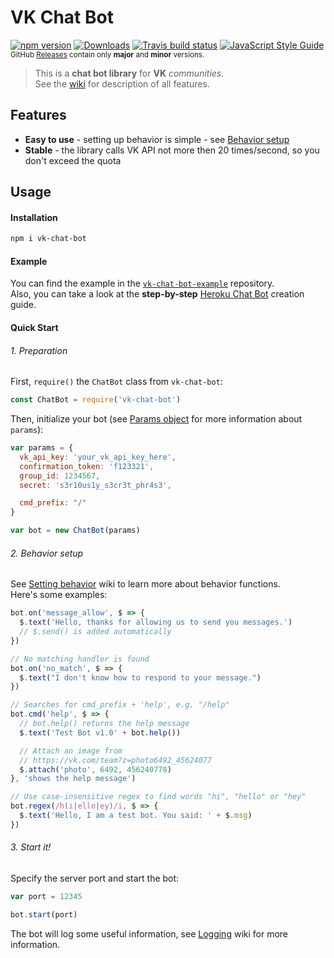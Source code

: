 # VK Chat Bot
[![npm version](https://img.shields.io/npm/v/vk-chat-bot.svg?style=flat-square)](https://www.npmjs.com/package/vk-chat-bot)
[![Downloads](https://img.shields.io/npm/dt/vk-chat-bot.svg?style=flat-square)](https://www.npmjs.com/package/vk-chat-bot)
[![Travis build status](https://img.shields.io/travis/u32i64/vk-chat-bot/master.svg?style=flat-square&logo=travis)](https://travis-ci.org/u32i64/vk-chat-bot)
[![JavaScript Style Guide](https://img.shields.io/badge/code_style-standard-brightgreen.svg?style=flat-square)](https://standardjs.com)    
<sub>GitHub [Releases](https://github.com/u32i64/vk-chat-bot/releases) contain only **major** and **minor** versions.</sub>

> This is a **chat bot library** for **VK** *communities*.    
> See the [wiki](https://github.com/u32i64/vk-chat-bot/wiki) for description of all features.

## Features
- **Easy to use** - setting up behavior is simple - see [Behavior setup](#2-behavior-setup)
- **Stable** - the library calls VK API not more then 20 times/second, so you don't exceed the quota

## Usage
#### Installation
```bash
npm i vk-chat-bot
```

#### Example
You can find the example in the [`vk-chat-bot-example`](https://github.com/u32i64/vk-chat-bot-example) repository.    
Also, you can take a look at the **step-by-step** [Heroku Chat Bot](https://github.com/u32i64/vk-chat-bot/wiki/Heroku-Deploy-Guide) creation guide.

#### Quick Start
###### 1. Preparation
First, `require()` the `ChatBot` class from `vk-chat-bot`:
```js
const ChatBot = require('vk-chat-bot')
```

Then, initialize your bot (see [Params object](https://github.com/u32i64/vk-chat-bot/wiki/Chat-Bot#params-object) for more information about `params`):
```js
var params = {
  vk_api_key: 'your_vk_api_key_here',
  confirmation_token: 'f123321',
  group_id: 1234567,
  secret: 's3r10us1y_s3cr3t_phr4s3',

  cmd_prefix: "/"
}

var bot = new ChatBot(params)
```

###### 2. Behavior setup

See [Setting behavior](https://github.com/u32i64/vk-chat-bot/wiki/Chat-Bot#setting-behavior) wiki to learn more about behavior functions.   
Here's some examples:
```js
bot.on('message_allow', $ => {
  $.text('Hello, thanks for allowing us to send you messages.')
  // $.send() is added automatically
})
```
```js
// No matching handler is found
bot.on('no_match', $ => {
  $.text("I don't know how to respond to your message.")
})
```
```js
// Searches for cmd_prefix + 'help', e.g. "/help"
bot.cmd('help', $ => {
  // bot.help() returns the help message
  $.text('Test Bot v1.0' + bot.help())

  // Attach an image from
  // https://vk.com/team?z=photo6492_45624077
  $.attach('photo', 6492, 456240778)
}, 'shows the help message')
```
```js
// Use case-insensitive regex to find words "hi", "hello" or "hey"
bot.regex(/h(i|ello|ey)/i, $ => {
  $.text('Hello, I am a test bot. You said: ' + $.msg)
})
```

###### 3. Start it!
Specify the server port and start the bot:

```js
var port = 12345

bot.start(port)
```

The bot will log some useful information, see [Logging](https://github.com/u32i64/vk-chat-bot/wiki/Logging) wiki for more information.
